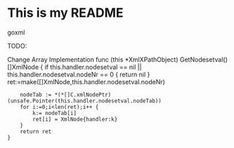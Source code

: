 # This is my README
goxml

TODO:

Change Array Implementation
	func (this *XmlXPathObject) GetNodesetval() []XmlNode {
		if this.handler.nodesetval == nil || this.handler.nodesetval.nodeNr == 0 {
			return nil
		}
		ret:=make([]XmlNode,this.handler.nodesetval.nodeNr)
	
		nodeTab := *(*[]C.xmlNodePtr)(unsafe.Pointer(this.handler.nodesetval.nodeTab))
		for i:=0;i<len(ret);i++ {
			k:= nodeTab[i]
			ret[i] = XmlNode{handler:k}
		}
		return ret
	}
